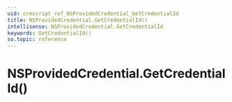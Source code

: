 ```yaml
---
uid: crmscript_ref_NSProvidedCredential_GetCredentialId
title: NSProvidedCredential.GetCredentialId()
intellisense: NSProvidedCredential.GetCredentialId
keywords: GetCredentialId()
so.topic: reference
---
```


# NSProvidedCredential.GetCredentialId()

